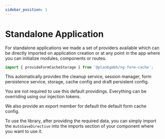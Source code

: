 ```yaml
---
sidebar_position: 1
---
```


# Standalone Application

For standalone applications we made a set of providers available which can be directly imported on application creation or at any point in the app where you can initialize modules, components or routes.

```typescript
import { provideFormCacheStorage } from '@planbgmbh/ng-form-cache';
```

This automatically provides the cleanup service, session manager, form persistence service, storage, cache config and draft persistent config.

You are not required to use this default providings. Everything can be overriding using our injection tokens.

We also provide an export member for default the default form cache config.

To use the library, after providing the required data, you can simply import the `AutoSaveDirective` into the imports section of your component where you want to use it.
